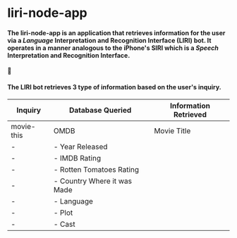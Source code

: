 <!-- ## What the project does
### Why the project is useful
#### How users can get started with the project
##### Where users can get help with your project
###### Who maintains and contributes to the project -->

# liri-node-app

#### The liri-node-app is an application that retrieves information for the user via a *Language* Interpretation and Recognition Interface (LIRI) bot. It operates in a manner analogous to the iPhone's SIRI which is a *Speech* Interpretation and Recognition Interface.
:space_invader:
#### The LIRI bot retrieves 3 type of information based on the user's inquiry.
Inquiry | Database Queried | Information Retrieved
------- | ---------------- | ---------------------
movie-this | OMDB | Movie Title
- |-  Year Released 
- |- IMDB Rating
- |- Rotten Tomatoes Rating 
- |- Country Where it was Made
- |- Language 
- |- Plot 
- |- Cast 
          